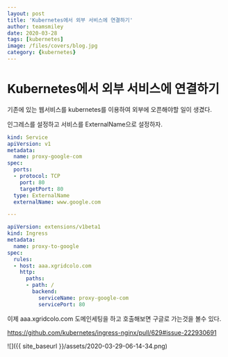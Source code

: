 ```yaml
---
layout: post
title: 'Kubernetes에서 외부 서비스에 연결하기' 
author: teamsmiley
date: 2020-03-28
tags: [kubernetes]
image: /files/covers/blog.jpg
category: {kubernetes}
---
```


# Kubernetes에서 외부 서비스에 연결하기

기존에 있는 웹서비스를 kubernetes를 이용하여 외부에 오픈해야할 일이 생겼다.

인그레스를 설정하고 서비스를 ExternalName으로 설정하자. 

```yml
kind: Service
apiVersion: v1
metadata:
  name: proxy-google-com
spec:
  ports:
  - protocol: TCP
    port: 80
    targetPort: 80
  type: ExternalName
  externalName: www.google.com

---

apiVersion: extensions/v1beta1
kind: Ingress
metadata:
  name: proxy-to-google
spec:
  rules:
  - host: aaa.xgridcolo.com
    http:
      paths:
      - path: /
        backend:
          serviceName: proxy-google-com
          servicePort: 80
```

이제 aaa.xgridcolo.com 도메인세팅을 하고 호출해보면 구글로 가는것을 볼수 있다.

<https://github.com/kubernetes/ingress-nginx/pull/629#issue-222930691>


![]({{ site_baseurl }}/assets/2020-03-29-06-14-34.png)
